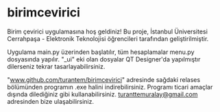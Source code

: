 # birimcevirici

Birim çevirici uygulamasına hoş geldiniz! Bu proje, İstanbul Üniversitesi Cerrahpaşa - Elektronik Teknolojisi öğrencileri tarafından geliştirilmiştir.

Uygulama main.py üzerinden başlatılır, tüm hesaplamalar menu.py dosyasında yapılır. "_ui" eki olan dosyalar QT Designer'da yapılmıştır dilerseniz tekrar tasarlayabilirsiniz.

"www.github.com/turantem/birimcevirici" adresinde sağdaki relases bölümünden programın .exe halini indirebilirsiniz. Programı ticari amaçlar dışında dilediğiniz gibi kullanabilirsiniz. turanttemuralay@gmail.com adresinden bize ulaşabilirsiniz.
